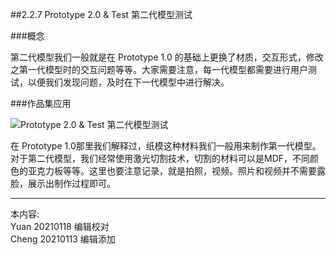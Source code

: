 
##2.2.7 Prototype 2.0 & Test 第二代模型测试

###概念

第二代模型我们一般就是在 Prototype 1.0 的基础上更换了材质，交互形式，修改之第一代模型时的交互问题等等。大家需要注意，每一代模型都需要进行用户测试，以便我们发现问题，及时在下一代模型中进行解决。


###作品集应用

![ Prototype 2.0 & Test 第二代模型测试](http://kitpic.makebi.net/2021/ard_10.jpg)


在 Prototype 1.0那里我们解释过，纸模这种材料我们一般用来制作第一代模型。对于第二代模型，我们经常使用激光切割技术，切割的材料可以是MDF，不同颜色的亚克力板等等。这里也要注意记录，就是拍照，视频。照片和视频并不需要露脸，展示出制作过程即可。

---
本内容:    
Yuan 20210118 编辑校对  
Cheng 20210113 编辑添加
